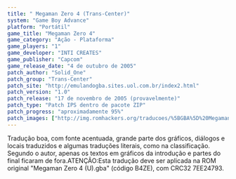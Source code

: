 ```yaml
---
title: " Megaman Zero 4 (Trans-Center)"
system: "Game Boy Advance"
platform: "Portátil"
game_title: "Megaman Zero 4"
game_category: "Ação - Plataforma"
game_players: "1"
game_developer: "INTI CREATES"
game_publisher: "Capcom"
game_release_date: "4 de outubro de 2005"
patch_author: "Solid_One"
patch_group: "Trans-Center"
patch_site: "http://emulandogba.sites.uol.com.br/index2.html"
patch_version: "1.0"
patch_release: "17 de novembro de 2005 (provavelmente)"
patch_type: "Patch IPS dentro de pacote ZIP"
patch_progress: "aproximadamente 95%"
patch_images: ["http://img.romhackers.org/traducoes/%5BGBA%5D%20Megaman%20Zero%204%20-%20Trans-Center%20-%201.png","http://img.romhackers.org/traducoes/%5BGBA%5D%20Megaman%20Zero%204%20-%20Trans-Center%20-%202.png","http://img.romhackers.org/traducoes/%5BGBA%5D%20Megaman%20Zero%204%20-%20Trans-Center%20-%203.png"]
---
```

Tradução boa, com fonte acentuada, grande parte dos gráficos, diálogos e locais traduzidos e algumas traduções literais, como na classificação. Segundo o autor, apenas os textos em gráficos da introdução e partes do final ficaram de fora.ATENÇÃO:Esta tradução deve ser aplicada na ROM original "Megaman Zero 4 (U).gba" (código B4ZE), com CRC32 7EE24793.